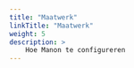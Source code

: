 ```yaml
---
title: "Maatwerk"
linkTitle: "Maatwerk"
weight: 5
description: >
    Hoe Manon te configureren
---
```

